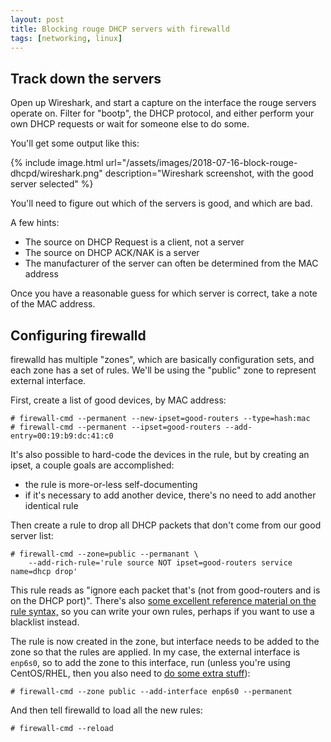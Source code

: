 ```yaml
---
layout: post
title: Blocking rouge DHCP servers with firewalld
tags: [networking, linux]
---
```


## Track down the servers

Open up Wireshark, and start a capture on the interface the rouge servers
operate on. Filter for "bootp", the DHCP protocol, and either perform your own
DHCP requests or wait for someone else to do some.

You'll get some output like this:

{% include image.html
    url="/assets/images/2018-07-16-block-rouge-dhcpd/wireshark.png"
    description="Wireshark screenshot, with the good server selected" %}

You'll need to figure out which of the servers is good, and which are bad.

A few hints:

- The source on DHCP Request is a client, not a server
- The source on DHCP ACK/NAK is a server
- The manufacturer of the server can often be determined from the MAC address

Once you have a reasonable guess for which server is correct, take a note of
the MAC address.

## Configuring firewalld

firewalld has multiple "zones", which are basically configuration sets, and
each zone has a set of rules. We'll be using the "public" zone to represent
external interface.

First, create a list of good devices, by MAC address:

```console
# firewall-cmd --permanent --new-ipset=good-routers --type=hash:mac
# firewall-cmd --permanent --ipset=good-routers --add-entry=00:19:b9:dc:41:c0
```

It's also possible to hard-code the devices in the rule, but by creating an
ipset, a couple goals are accomplished:

- the rule is more-or-less self-documenting
- if it's necessary to add another device, there's no need to add another
  identical rule

Then create a rule to drop all DHCP packets that don't come from our good
server list:

```console
# firewall-cmd --zone=public --permanant \
    --add-rich-rule='rule source NOT ipset=good-routers service name=dhcp drop'
```

This rule reads as "ignore each packet that's (not from good-routers and is on
the DHCP port)". There's also [some excellent reference material on the rule
syntax,][rich-syntax] so you can write your own rules, perhaps if you want to
use a blacklist instead.

[rich-syntax]: https://fedoraproject.org/wiki/Features/FirewalldRichLanguage#General_rich_rule_structure

The rule is now created in the zone, but interface needs to be added to the
zone so that the rules are applied. In my case, the external interface is
`enp6s0`, so to add the zone to this interface, run (unless you're using
CentOS/RHEL, then you also need to [do some extra stuff][centos-if]):

[centos-if]: https://access.redhat.com/discussions/1455033

```console
# firewall-cmd --zone public --add-interface enp6s0 --permanent
```

And then tell firewalld to load all the new rules:

```console
# firewall-cmd --reload
```
